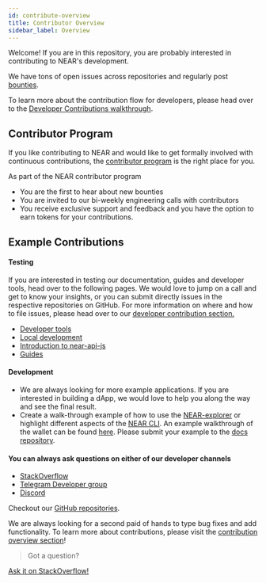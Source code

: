 ```yaml
---
id: contribute-overview
title: Contributor Overview
sidebar_label: Overview
---
```

Welcome! If you are in this repository, you are probably interested in contributing to NEAR's development. 

We have tons of open issues across repositories and regularly post [bounties](https://github.com/near/bounties).

To learn more about the contribution flow for developers, please head over to the [Developer Contributions walkthrough](/docs/community/contribution/technical-contribution).

## Contributor Program

If you like contributing to NEAR and would like to get formally involved with continuous contributions, the [contributor program](https://near.org/contributor/) is the right place for you.

As part of the NEAR contributor program
* You are the first to hear about new bounties
* You are invited to our bi-weekly engineering calls with contributors
* You receive exclusive support and feedback 
and you have the option to earn tokens for your contributions.

## Example Contributions

#### Testing

If you are interested in testing our documentation, guides and developer tools, head over to the following pages. We would love to jump on a call and get to know your insights, or you can submit directly issues in the respective repositories on GitHub. For more information on where and how to file issues, please head over to our [developer contribution section.](/docs/community/contribution/technical-contribution)

* [Developer tools](/docs/develop/basics/create-account)
* [Local development](/docs/develop/node/running-a-node)
* [Introduction to near-api-js](/docs/develop/front-end/introduction)
* [Guides](/docs/tutorials/frontend/guides)

#### Development

* We are always looking for more example applications. If you are interested in building a dApp, we would love to help you along the way and see the final result.
* Create a walk-through example of how to use the [NEAR-explorer](/docs/quick-start/near-explorer) or highlight different aspects of the [NEAR CLI](/docs/tools/near-cli). An example walkthrough of the wallet can be found [here](/docs/develop/basics/create-account). Please submit your example to the [docs repository](https://github.com/near/docs).

#### You can always ask questions on either of our developer channels
* [StackOverflow](https://stackoverflow.com/search?q=nearprotocol)
* [Telegram Developer group](https://t.me/neardev)
* [Discord](http://near.chat/)

Checkout our [GitHub repositories](https://github.com/near). 

We are always looking for a second paid of hands to type bug fixes and add functionality. To learn more about contributions, please visit the [contribution overview section](contribution/contribution-overview.md)!

>Got a question?
<a href="https://stackoverflow.com/questions/tagged/nearprotocol">
  <h8>Ask it on StackOverflow!</h8>
</a>
